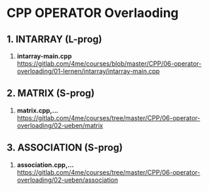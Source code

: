 # CPP OPERATOR Overlaoding

## 1. INTARRAY (L-prog)  
1. **intarray-main.cpp**  
<https://gitlab.com/4me/courses/blob/master/CPP/06-operator-overloading/01-lernen/intarray/intarray-main.cpp>


## 2. MATRIX (S-prog)
1. **matrix.cpp,...**  
<https://gitlab.com/4me/courses/tree/master/CPP/06-operator-overloading/02-ueben/matrix>


## 3. ASSOCIATION (S-prog)
1. **association.cpp,...**  
<https://gitlab.com/4me/courses/tree/master/CPP/06-operator-overloading/02-ueben/association>
